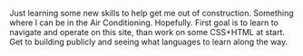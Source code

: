 Just learning some new skills to help get me out of construction. Something where I can be in the Air Conditioning. Hopefully.
First goal is to learn to navigate and operate on this site, than work on some CSS+HTML at start. Get to building publicly and seeing what languages to learn along the way.

<!---
Sieth/Sieth is a ✨ special ✨ repository because its `README.md` (this file) appears on your GitHub profile.
You can click the Preview link to take a look at your changes.
--->
